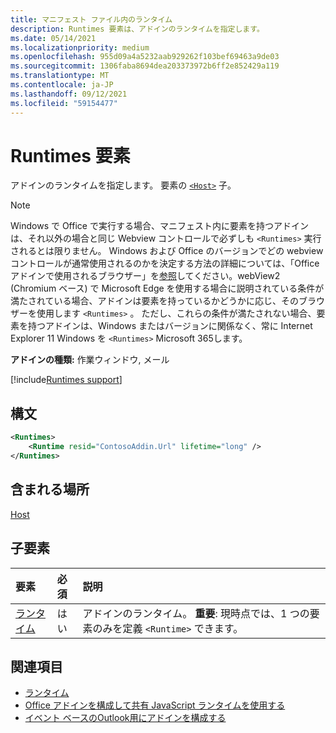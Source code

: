 ```yaml
---
title: マニフェスト ファイル内のランタイム
description: Runtimes 要素は、アドインのランタイムを指定します。
ms.date: 05/14/2021
ms.localizationpriority: medium
ms.openlocfilehash: 955d09a4a5232aab929262f103bef69463a9de03
ms.sourcegitcommit: 1306faba8694dea203373972b6ff2e852429a119
ms.translationtype: MT
ms.contentlocale: ja-JP
ms.lasthandoff: 09/12/2021
ms.locfileid: "59154477"
---
```

# <a name="runtimes-element"></a>Runtimes 要素

アドインのランタイムを指定します。 要素の [`<Host>`](host.md) 子。

> [!NOTE]
> Windows で Office で実行する場合、マニフェスト内に要素を持つアドインは、それ以外の場合と同じ Webview コントロールで必ずしも `<Runtimes>` 実行されるとは限りません。 Windows および Office のバージョンでどの webview コントロールが通常使用されるのかを決定する方法の詳細については、「Office アドインで使用されるブラウザー」を[参照](../../concepts/browsers-used-by-office-web-add-ins.md)してください。webView2 (Chromium ベース) で Microsoft Edge を使用する場合に説明されている条件が満たされている場合、アドインは要素を持っているかどうかに応じ、そのブラウザーを使用します `<Runtimes>` 。 ただし、これらの条件が満たされない場合、要素を持つアドインは、Windows またはバージョンに関係なく、常に Internet Explorer 11 Windows を `<Runtimes>` Microsoft 365します。

**アドインの種類:** 作業ウィンドウ, メール

[!include[Runtimes support](../../includes/runtimes-note.md)]

## <a name="syntax"></a>構文

```XML
<Runtimes>
    <Runtime resid="ContosoAddin.Url" lifetime="long" />
</Runtimes>
```

## <a name="contained-in"></a>含まれる場所

[Host](host.md)

## <a name="child-elements"></a>子要素

|  要素 |  必須  |  説明  |
|:-----|:-----|:-----|
| [ランタイム](runtime.md) | はい |  アドインのランタイム。 **重要**: 現時点では、1 つの要素のみを定義 `<Runtime>` できます。 |

## <a name="see-also"></a>関連項目

- [ランタイム](runtime.md)
- [Office アドインを構成して共有 JavaScript ランタイムを使用する](../../develop/configure-your-add-in-to-use-a-shared-runtime.md)
- [イベント ベースのOutlook用にアドインを構成する](../../outlook/autolaunch.md)
